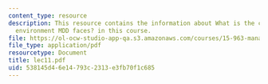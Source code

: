 ```yaml
---
content_type: resource
description: This resource contains the information about What is the competitive
  environment MDD faces? in this course.
file: https://ol-ocw-studio-app-qa.s3.amazonaws.com/courses/15-963-management-accounting-and-control-spring-2007/538145d46e14793c2313e3fb70f1c685_lec11.pdf
file_type: application/pdf
resourcetype: Document
title: lec11.pdf
uid: 538145d4-6e14-793c-2313-e3fb70f1c685
---
```

